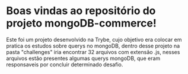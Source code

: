 # Boas vindas ao repositório do projeto mongoDB-commerce!

Este foi um projeto desenvolvido na Trybe, cujo objetivo era colocar em pratica os estudos sobre querys no mongoDB, dentro desse projeto na pasta "challenges" iria encontrar 32 arquivos com extensão .js, nesses arquivos estão presentes algumas querys mongoDB, que eram responsaveis por concluir determinado desafio.
